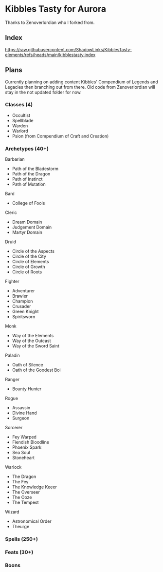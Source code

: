 # Kibbles Tasty for Aurora

Thanks to Zenoverlordian who I forked from.

## Index
https://raw.githubusercontent.com/ShadowLinks/KibblesTasty-elements/refs/heads/main/kibblestasty.index

## Plans
Currently planning on adding content Kibbles' Compendium of Legends and Legacies then branching out from there. Old code from Zenoverlordian will stay in the not updated folder for now.

### Classes (4)
- Occultist
- Spellblade
- Warden
- Warlord
- Psion (from Compendium of Craft and Creation)


### Archetypes (40+)
Barbarian
- Path of the Bladestorm
- Path of the Dragon
- Path of Instinct
- Path of Mutation

Bard
- College of Fools

Cleric
- Dream Domain
- Judgement Domain
- Martyr Domain

Druid
- Circle of the Aspects
- Circle of the City
- Circle of Elements
- Circle of Growth
- Circle of Roots

Fighter
- Adventurer
- Brawler
- Champion
- Crusader
- Green Knight
- Spiritsworn

Monk
- Way of the Elements
- Way of the Outcast
- Way of the Sword Saint

Paladin
- Oath of Silence
- Oath of the Goodest Boi

Ranger
- Bounty Hunter

Rogue
- Assassin
- Divine Hand
- Surgeon

Sorcerer
- Fey Warped
- Fiendish Bloodline
- Phoenix Spark
- Sea Soul
- Stoneheart

Warlock
- The Dragon
- The Fey
- The Knowledge Keeer
- The Overseer
- The Ooze
- The Tempest

Wizard
- Astronomical Order
- Theurge
  
### Spells (250+)
### Feats (30+)
### Boons
